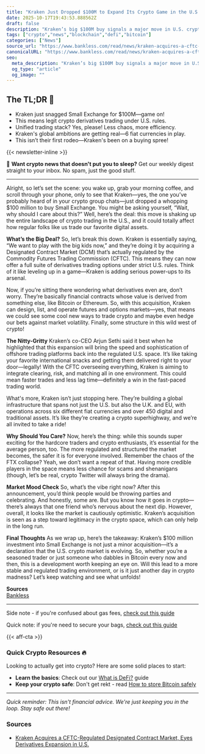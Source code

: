 ```yaml
---
title: "Kraken Just Dropped $100M to Expand Its Crypto Game in the U.S."
date: 2025-10-17T19:43:53.888562Z
draft: false
description: "Kraken’s big $100M buy signals a major move in U.S. crypto derivatives. Here’s why it matters for Bitcoin and DeFi lovers."
tags: ["crypto","news","blockchain","defi","bitcoin"]
categories: ["News"]
source_url: "https://www.bankless.com/read/news/kraken-acquires-a-cftc-regulated-designated-contract-market-eyes-derivatives-expansion-in-u-s"
canonicalURL: "https://www.bankless.com/read/news/kraken-acquires-a-cftc-regulated-designated-contract-market-eyes-derivatives-expansion-in-u-s"
seo:
  meta_description: "Kraken’s big $100M buy signals a major move in U.S. crypto derivatives. Here’s why it matters for Bitcoin and DeFi lovers."
  og_type: "article"
  og_image: ""
---
```


## The TL;DR 📝

- Kraken just snagged Small Exchange for $100M—game on!
- This means legit crypto derivatives trading under U.S. rules.
- Unified trading stack? Yes, please! Less chaos, more efficiency.
- Kraken's global ambitions are getting real—6 fiat currencies in play.
- This isn’t their first rodeo—Kraken's been on a buying spree!

{{< newsletter-inline >}}

📧 **Want crypto news that doesn't put you to sleep?** Get our weekly digest straight to your inbox. No spam, just the good stuff.

---

Alright, so let’s set the scene: you wake up, grab your morning coffee, and scroll through your phone, only to see that Kraken—yes, the one you’ve probably heard of in your crypto group chats—just dropped a whopping $100 million to buy Small Exchange. You might be asking yourself, “Wait, why should I care about this?” Well, here’s the deal: this move is shaking up the entire landscape of crypto trading in the U.S., and it could totally affect how regular folks like us trade our favorite digital assets.

**What’s the Big Deal?** 
So, let’s break this down. Kraken is essentially saying, “We want to play with the big kids now,” and they’re doing it by acquiring a Designated Contract Market (DCM) that’s actually regulated by the Commodity Futures Trading Commission (CFTC). This means they can now offer a full suite of derivatives trading options under strict U.S. rules. Think of it like leveling up in a game—Kraken is adding serious power-ups to its arsenal.

Now, if you’re sitting there wondering what derivatives even are, don’t worry. They’re basically financial contracts whose value is derived from something else, like Bitcoin or Ethereum. So, with this acquisition, Kraken can design, list, and operate futures and options markets—yes, that means we could see some cool new ways to trade crypto and maybe even hedge our bets against market volatility. Finally, some structure in this wild west of crypto!

**The Nitty-Gritty** 
Kraken’s co-CEO Arjun Sethi said it best when he highlighted that this expansion will bring the speed and sophistication of offshore trading platforms back into the regulated U.S. space. It’s like taking your favorite international snacks and getting them delivered right to your door—legally! With the CFTC overseeing everything, Kraken is aiming to integrate clearing, risk, and matching all in one environment. This could mean faster trades and less lag time—definitely a win in the fast-paced trading world.

What's more, Kraken isn’t just stopping here. They’re building a global infrastructure that spans not just the U.S. but also the U.K. and EU, with operations across six different fiat currencies and over 450 digital and traditional assets. It’s like they’re creating a crypto superhighway, and we’re all invited to take a ride!

**Why Should You Care?** 
Now, here’s the thing: while this sounds super exciting for the hardcore traders and crypto enthusiasts, it’s essential for the average person, too. The more regulated and structured the market becomes, the safer it is for everyone involved. Remember the chaos of the FTX collapse? Yeah, we don’t want a repeat of that. Having more credible players in the space means less chance for scams and shenanigans (though, let’s be real, crypto Twitter will always bring the drama).

**Market Mood Check** 
So, what’s the vibe right now? After this announcement, you’d think people would be throwing parties and celebrating. And honestly, some are. But you know how it goes in crypto—there’s always that one friend who’s nervous about the next dip. However, overall, it looks like the market is cautiously optimistic. Kraken’s acquisition is seen as a step toward legitimacy in the crypto space, which can only help in the long run.

**Final Thoughts** 
As we wrap up, here’s the takeaway: Kraken’s $100 million investment into Small Exchange is not just a minor acquisition—it’s a declaration that the U.S. crypto market is evolving. So, whether you’re a seasoned trader or just someone who dabbles in Bitcoin every now and then, this is a development worth keeping an eye on. Will this lead to a more stable and regulated trading environment, or is it just another day in crypto madness? Let’s keep watching and see what unfolds!

**Sources**  
[Bankless](https://www.bankless.com/read/news/kraken-acquires-a-cftc-regulated-designated-contract-market-eyes-derivatives-expansion-in-u-s)

---

Side note - if you're confused about gas fees, [check out this guide](/pages/ethereum-gas-fees-guide/)

Quick note: if you're need to secure your bags, [check out this guide](/pages/how-to-store-bitcoin-safely/)

{{< aff-cta >}}

### Quick Crypto Resources 🔥

Looking to actually get into crypto? Here are some solid places to start:
- **Learn the basics**: Check out our [What is DeFi?](/pages/what-is-defi/) guide
- **Keep your crypto safe**: Don't get rekt - read [How to store Bitcoin safely](/pages/how-to-store-bitcoin-safely/)


---

_Quick reminder: This isn't financial advice. We're just keeping you in the loop. Stay safe out there!_

### Sources
- [Kraken Acquires a CFTC-Regulated Designated Contract Market, Eyes Derivatives Expansion in U.S.](https://www.bankless.com/read/news/kraken-acquires-a-cftc-regulated-designated-contract-market-eyes-derivatives-expansion-in-u-s)

